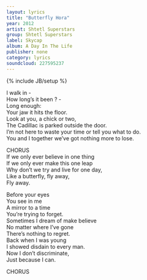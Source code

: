 ```yaml
---
layout: lyrics
title: "Butterfly Hora"
year: 2012
artist: Shtetl Superstars
group: Shtetl Superstars
label: Skycap
album: A Day In The Life
publisher: none
category: lyrics
soundcloud: 227595237
---
```

{% include JB/setup %}


I walk in -   
How long’s it been ? -   
Long enough:   
Your jaw it hits the floor.  
Look at you, a chick or two,  
The Cadillac is parked outside the door.  
I’m not here to waste your time or tell you what to do.  
You and I together we’ve got nothing more to lose.  
  
CHORUS  
If we only ever believe in one thing  
If we only ever make this one leap  
Why don’t we try and live for one day,  
Like a butterfly, fly away,  
Fly away.  
  
Before your eyes  
You see in me  
A mirror to a time   
You’re trying to forget.  
Sometimes I dream of make believe  
No matter where I’ve gone  
There’s nothing to regret.  
Back when I was young   
I showed disdain to every man.  
Now I don’t discriminate,  
Just because I can.  
  
CHORUS  